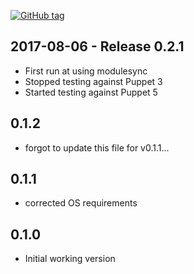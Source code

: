 [![GitHub tag][gh-tag-img]][gh-link]

## 2017-08-06 - Release 0.2.1  
- First run at using modulesync
- Stopped testing against Puppet 3
- Started testing against Puppet 5

## 0.1.2  
- forgot to update this file for v0.1.1...

## 0.1.1  
- corrected OS requirements

## 0.1.0  
- Initial working version

[gh-tag-img]: https://img.shields.io/github/tag/genebean/genebean-firewalld2iptables.svg?label=newest%20tag
[gh-link]: https://github.com/genebean/genebean-firewalld2iptables
